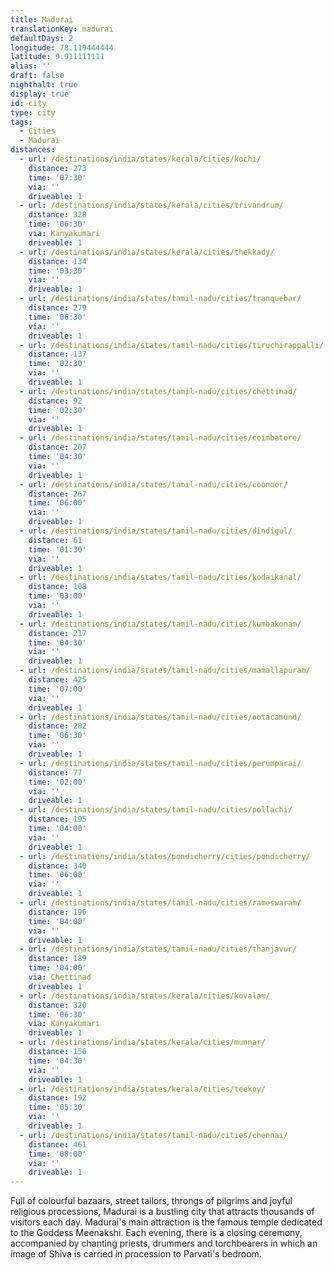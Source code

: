 ```yaml
---
title: Madurai
translationKey: madurai
defaultDays: 2
longitude: 78.119444444
latitude: 9.911111111
alias: ''
draft: false
nighthalt: true
display: true
id: city
type: city
tags:
  - Cities
  - Madurai
distances:
  - url: /destinations/india/states/kerala/cities/kochi/
    distance: 273
    time: '07:30'
    via: ''
    driveable: 1
  - url: /destinations/india/states/kerala/cities/trivandrum/
    distance: 328
    time: '06:30'
    via: Kanyakumari
    driveable: 1
  - url: /destinations/india/states/kerala/cities/thekkady/
    distance: 134
    time: '03:30'
    via: ''
    driveable: 1
  - url: /destinations/india/states/tamil-nadu/cities/tranquebar/
    distance: 279
    time: '06:30'
    via: ''
    driveable: 1
  - url: /destinations/india/states/tamil-nadu/cities/tiruchirappalli/
    distance: 137
    time: '02:30'
    via: ''
    driveable: 1
  - url: /destinations/india/states/tamil-nadu/cities/chettinad/
    distance: 92
    time: '02:30'
    via: ''
    driveable: 1
  - url: /destinations/india/states/tamil-nadu/cities/coimbatore/
    distance: 207
    time: '04:30'
    via: ''
    driveable: 1
  - url: /destinations/india/states/tamil-nadu/cities/coonoor/
    distance: 267
    time: '06:00'
    via: ''
    driveable: 1
  - url: /destinations/india/states/tamil-nadu/cities/dindigul/
    distance: 61
    time: '01:30'
    via: ''
    driveable: 1
  - url: /destinations/india/states/tamil-nadu/cities/kodaikanal/
    distance: 108
    time: '03:00'
    via: ''
    driveable: 1
  - url: /destinations/india/states/tamil-nadu/cities/kumbakonam/
    distance: 217
    time: '04:30'
    via: ''
    driveable: 1
  - url: /destinations/india/states/tamil-nadu/cities/mamallapuram/
    distance: 425
    time: '07:00'
    via: ''
    driveable: 1
  - url: /destinations/india/states/tamil-nadu/cities/ootacamund/
    distance: 282
    time: '06:30'
    via: ''
    driveable: 1
  - url: /destinations/india/states/tamil-nadu/cities/perumparai/
    distance: 77
    time: '02:00'
    via: ''
    driveable: 1
  - url: /destinations/india/states/tamil-nadu/cities/pollachi/
    distance: 195
    time: '04:00'
    via: ''
    driveable: 1
  - url: /destinations/india/states/pondicherry/cities/pondicherry/
    distance: 340
    time: '06:00'
    via: ''
    driveable: 1
  - url: /destinations/india/states/tamil-nadu/cities/rameswaram/
    distance: 196
    time: '04:00'
    via: ''
    driveable: 1
  - url: /destinations/india/states/tamil-nadu/cities/thanjavur/
    distance: 189
    time: '04:00'
    via: Chettinad
    driveable: 1
  - url: /destinations/india/states/kerala/cities/kovalam/
    distance: 320
    time: '06:30'
    via: Kanyakumari
    driveable: 1
  - url: /destinations/india/states/kerala/cities/munnar/
    distance: 156
    time: '04:30'
    via: ''
    driveable: 1
  - url: /destinations/india/states/kerala/cities/teekoy/
    distance: 192
    time: '05:30'
    via: ''
    driveable: 1
  - url: /destinations/india/states/tamil-nadu/cities/chennai/
    distance: 461
    time: '08:00'
    via: ''
    driveable: 1
---
```



























































































































































Full of colourful bazaars, street tailors, throngs of pilgrims and joyful religious processions, Madurai is a bustling city that attracts thousands of visitors each day. Madurai's main attraction is the famous temple dedicated to the Goddess Meenakshi. Each evening, there is a closing ceremony, accompanied by chanting priests, drummers and torchbearers in which an image of Shiva is carried in procession to Parvati's bedroom. 